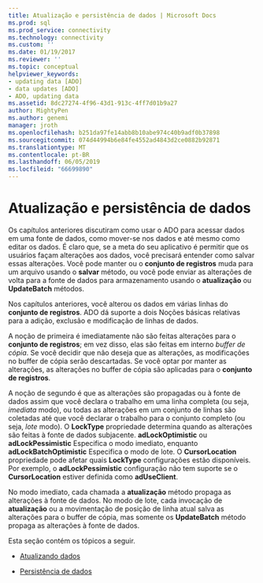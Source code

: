 ```yaml
---
title: Atualização e persistência de dados | Microsoft Docs
ms.prod: sql
ms.prod_service: connectivity
ms.technology: connectivity
ms.custom: ''
ms.date: 01/19/2017
ms.reviewer: ''
ms.topic: conceptual
helpviewer_keywords:
- updating data [ADO]
- data updates [ADO]
- ADO, updating data
ms.assetid: 8dc27274-4f96-43d1-913c-4ff7d01b9a27
author: MightyPen
ms.author: genemi
manager: jroth
ms.openlocfilehash: b251da97fe14abb8b10abe974c40b9adf0b37898
ms.sourcegitcommit: 074d44994b6e84fe4552ad4843d2ce0882b92871
ms.translationtype: MT
ms.contentlocale: pt-BR
ms.lasthandoff: 06/05/2019
ms.locfileid: "66699890"
---
```

# <a name="updating-and-persisting-data"></a>Atualização e persistência de dados
Os capítulos anteriores discutiram como usar o ADO para acessar dados em uma fonte de dados, como mover-se nos dados e até mesmo como editar os dados. É claro que, se a meta do seu aplicativo é permitir que os usuários façam alterações aos dados, você precisará entender como salvar essas alterações. Você pode manter ou o **conjunto de registros** muda para um arquivo usando o **salvar** método, ou você pode enviar as alterações de volta para a fonte de dados para armazenamento usando o **atualização** ou  **UpdateBatch** métodos.  
  
 Nos capítulos anteriores, você alterou os dados em várias linhas do **conjunto de registros**. ADO dá suporte a dois Noções básicas relativas para a adição, exclusão e modificação de linhas de dados.  
  
 A noção de primeira é imediatamente não são feitas alterações para o **conjunto de registros**; em vez disso, elas são feitas em interno *buffer de cópia*. Se você decidir que não deseja que as alterações, as modificações no buffer de cópia serão descartadas. Se você optar por manter as alterações, as alterações no buffer de cópia são aplicadas para o **conjunto de registros**.  
  
 A noção de segundo é que as alterações são propagadas ou à fonte de dados assim que você declara o trabalho em uma linha completa (ou seja, *imediata* modo), ou todas as alterações em um conjunto de linhas são coletadas até que você declarar o trabalho para o conjunto completo (ou seja, *lote* modo). O **LockType** propriedade determina quando as alterações são feitas à fonte de dados subjacente. **adLockOptimistic** ou **adLockPessimistic** Especifica o modo imediato, enquanto **adLockBatchOptimistic** Especifica o modo de lote. O **CursorLocation** propriedade pode afetar quais **LockType** configurações estão disponíveis. Por exemplo, o **adLockPessimistic** configuração não tem suporte se o **CursorLocation** estiver definida como **adUseClient**.  
  
 No modo imediato, cada chamada a **atualização** método propaga as alterações à fonte de dados. No modo de lote, cada invocação de **atualização** ou a movimentação de posição de linha atual salva as alterações para o buffer de cópia, mas somente os **UpdateBatch** método propaga as alterações à fonte de dados.  
  
 Esta seção contém os tópicos a seguir.  
  
-   [Atualizando dados](../../../ado/guide/data/updating-data.md)  
  
-   [Persistência de dados](../../../ado/guide/data/persisting-data.md)
